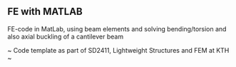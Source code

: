 ## FE with MATLAB

FE-code in MatLab, using beam elements and solving bending/torsion and also axial buckling of a cantilever beam

~ Code template as part of SD2411, Lightweight Structures and FEM at KTH ~
